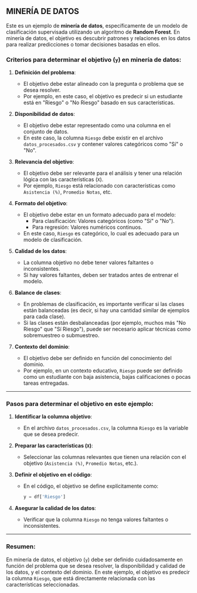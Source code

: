 ## MINERÍA DE DATOS 

Este es un ejemplo de **minería de datos**, específicamente de un modelo de clasificación supervisada utilizando un algoritmo de **Random Forest**. En minería de datos, el objetivo es descubrir patrones y relaciones en los datos para realizar predicciones o tomar decisiones basadas en ellos.

### **Criterios para determinar el objetivo (`y`) en minería de datos:**

1. **Definición del problema**:
   - El objetivo debe estar alineado con la pregunta o problema que se desea resolver.
   - Por ejemplo, en este caso, el objetivo es predecir si un estudiante está en "Riesgo" o "No Riesgo" basado en sus características.

2. **Disponibilidad de datos**:
   - El objetivo debe estar representado como una columna en el conjunto de datos.
   - En este caso, la columna `Riesgo` debe existir en el archivo `datos_procesados.csv` y contener valores categóricos como "Sí" o "No".

3. **Relevancia del objetivo**:
   - El objetivo debe ser relevante para el análisis y tener una relación lógica con las características (`X`).
   - Por ejemplo, `Riesgo` está relacionado con características como `Asistencia (%)`, `Promedio Notas`, etc.

4. **Formato del objetivo**:
   - El objetivo debe estar en un formato adecuado para el modelo:
     - Para clasificación: Valores categóricos (como "Sí" o "No").
     - Para regresión: Valores numéricos continuos.
   - En este caso, `Riesgo` es categórico, lo cual es adecuado para un modelo de clasificación.

5. **Calidad de los datos**:
   - La columna objetivo no debe tener valores faltantes o inconsistentes.
   - Si hay valores faltantes, deben ser tratados antes de entrenar el modelo.

6. **Balance de clases**:
   - En problemas de clasificación, es importante verificar si las clases están balanceadas (es decir, si hay una cantidad similar de ejemplos para cada clase).
   - Si las clases están desbalanceadas (por ejemplo, muchos más "No Riesgo" que "Sí Riesgo"), puede ser necesario aplicar técnicas como sobremuestreo o submuestreo.

7. **Contexto del dominio**:
   - El objetivo debe ser definido en función del conocimiento del dominio.
   - Por ejemplo, en un contexto educativo, `Riesgo` puede ser definido como un estudiante con baja asistencia, bajas calificaciones o pocas tareas entregadas.

---

### **Pasos para determinar el objetivo en este ejemplo:**

1. **Identificar la columna objetivo**:
   - En el archivo `datos_procesados.csv`, la columna `Riesgo` es la variable que se desea predecir.

2. **Preparar las características (`X`)**:
   - Seleccionar las columnas relevantes que tienen una relación con el objetivo (`Asistencia (%)`, `Promedio Notas`, etc.).

3. **Definir el objetivo en el código**:
   - En el código, el objetivo se define explícitamente como:
     ```python
     y = df['Riesgo']
     ```

4. **Asegurar la calidad de los datos**:
   - Verificar que la columna `Riesgo` no tenga valores faltantes o inconsistentes.

---

### Resumen:
En minería de datos, el objetivo (`y`) debe ser definido cuidadosamente en función del problema que se desea resolver, la disponibilidad y calidad de los datos, y el contexto del dominio. En este ejemplo, el objetivo es predecir la columna `Riesgo`, que está directamente relacionada con las características seleccionadas.